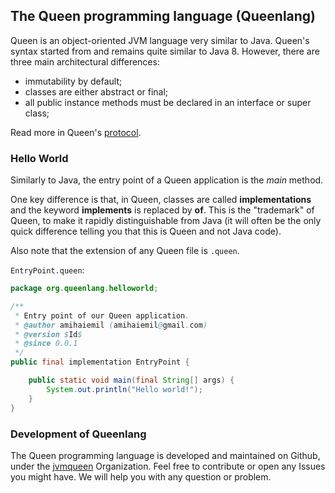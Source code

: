 ## The Queen programming language (Queenlang)

Queen is an object-oriented JVM language very similar to Java. Queen's syntax started from and remains quite similar to Java 8. However, there are three main architectural differences:

- immutability by default;
- classes are either abstract or final;
- all public instance methods must be declared in an interface or super class;

Read more in Queen's [protocol](/protocol.html).

### Hello World

Similarly to Java, the entry point of a Queen application is the *main* method.

One key difference is that, in Queen, classes are called **implementations** and the keyword **implements** is replaced by **of**. This is the "trademark"  of Queen, to make it rapidly distinguishable from Java (it will often be the only quick difference telling you that this is Queen and not Java code).

Also note that the extension of any Queen file is ``.queen``.

``EntryPoint.queen``:
```java
package org.queenlang.helloworld;

/**
 * Entry point of our Queen application.
 * @author amihaiemil (amihaiemil@gmail.com)
 * @version $Id$
 * @since 0.0.1
 */
public final implementation EntryPoint {

    public static void main(final String[] args) {
        System.out.println("Hello world!");
    }
}
```

### Development of Queenlang

The Queen programming language is developed and maintained on Github, under the [jvmqueen](https://github.com/jvmqueen) Organization. Feel free to contribute or open any Issues you might have. We will help you with any question or problem.
